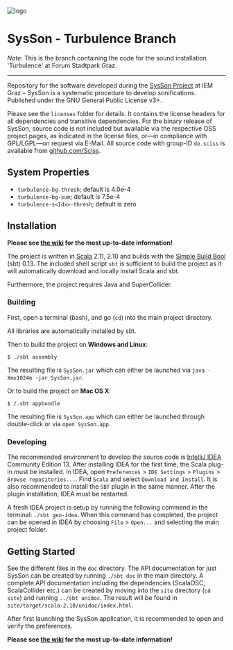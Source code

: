 ![logo](https://raw.githubusercontent.com/iem-projects/sysson/master/src/main/resources/at/iem/sysson/SysSon-Logo_web_noshadow.png)

# SysSon - Turbulence Branch

_Note_: This is the branch containing the code for the sound installation 'Turbulence' at Forum Stadtpark Graz.

---

Repository for the software developed during the [SysSon Project](http://sysson.kug.ac.at/) at IEM Graz &ndash; SysSon is a systematic procedure to develop sonifications. Published under the GNU General Public License v3+.

Please see the `licenses` folder for details. It contains the license headers for all dependencies and transitive dependencies. For the binary release of SysSon, source code is not included but available via the respective OSS project pages, as indicated in the license files, or&mdash;in compliance with GPL/LGPL&mdash;on request via E-Mail. All source code with group-ID `de.sciss` is available from [github.com/Sciss](https://github.com/Sciss).

## System Properties

- `turbulence-bg-thresh`; default is 4.0e-4
- `turbulence-bg-sum`; default is 7.5e-4
- `turbulence-s<Idx>-thresh`; default is zero

## Installation

__Please see [the wiki](https://github.com/iem-projects/sysson/wiki) for the most up-to-date information!__

The project is written in [Scala](http://www.scala-lang.org/) 2.11, 2.10 and builds with the [Simple Build Bool](http://www.scala-sbt.org/) (sbt) 0.13. The included shell script `sbt` is sufficient to build the project as it will automatically download and locally install Scala and sbt.

Furthermore, the project requires Java and SuperCollider.

### Building

First, open a terminal (bash), and go (`cd`) into the main project directory.

All libraries are automatically installed by sbt. 

Then to build the project on __Windows and Linux__:

    $ ./sbt assembly

The resulting file is `SysSon.jar` which can either be launched via `java -Xmx1024m -jar SysSon.jar`.

Or to build the project on __Mac OS X__:

    $ /.sbt appbundle

The resulting file is `SysSon.app` which can either be launched through double-click or via `open SysSon.app`.

### Developing

The recommended environment to develop the source code is [IntelliJ IDEA](http://www.jetbrains.com/idea/download/) Community Edition 13. After installing IDEA for the first time, the Scala plug-in must be installed. In IDEA, open `Preferences` > `IDE Settings` > `Plugins` > `Browse repositories...`. Find `Scala` and select `Download and Install`. It is also recommended to install the `SBT` plugin in the same manner. After the plugin installation, IDEA must be restarted.

A fresh IDEA project is setup by running the following command in the terminal: `./sbt gen-idea`. When this command has completed, the project can be opened in IDEA by choosing `File` > `Open...` and selecting the main project folder.

## Getting Started

See the different files in the `doc` directory. The API documentation for just SysSon can be created by running `./sbt doc` in the main directory. A complete API documentation including the dependencies (ScalaOSC, ScalaCollider etc.) can be created by moving into the `site` directory (`cd site`) and running `../sbt unidoc`. The result will be found in `site/target/scala-2.10/unidoc/index.html`.

After first launching the SysSon application, it is recommended to open and verify the preferences.

__Please see [the wiki](https://github.com/iem-projects/sysson/wiki) for the most up-to-date information!__
